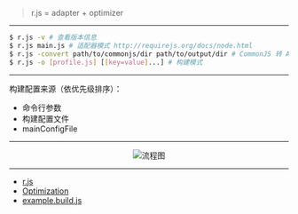 > r.js = adapter + optimizer

---

```sh
$ r.js -v # 查看版本信息
$ r.js main.js # 适配器模式 http://requirejs.org/docs/node.html
$ r.js -convert path/to/commonjs/dir path/to/output/dir # CommonJS 转 AMD
$ r.js -o [profile.js] [[key=value]...] # 构建模式
```

---

构建配置来源（依优先级排序）：

- 命令行参数
- 构建配置文件
- mainConfigFile

---

<p align="center"><img src="http://ocv7sq6bh.bkt.clouddn.com/r.js-workflow.svg?bust=161106.1" alt="流程图"></p>

---

- [r.js](https://github.com/requirejs/r.js)
- [Optimization](http://requirejs.org/docs/optimization.html)
- [example.build.js](https://github.com/requirejs/r.js/blob/master/build/example.build.js)
